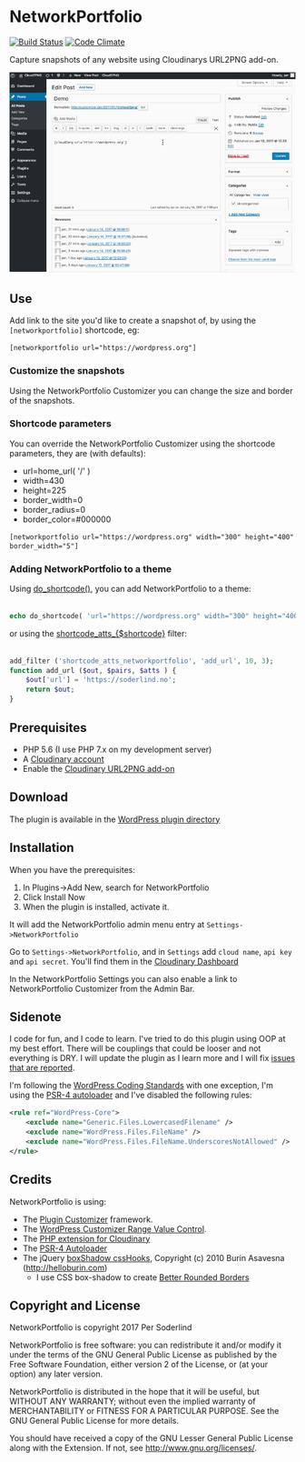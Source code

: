 # NetworkPortfolio

[![Build Status](https://travis-ci.org/soderlind/networkportfolio.svg?branch=master)](https://travis-ci.org/soderlind/networkportfolio) [![Code Climate](https://codeclimate.com/github/soderlind/networkportfolio/badges/gpa.svg)](https://codeclimate.com/github/soderlind/networkportfolio)

Capture snapshots of any website using Cloudinarys URL2PNG add-on.

<img src="assets/screenshot-1.gif" />

## Use

Add link to the site you'd like to create a snapshot of, by using the `[networkportfolio]` shortcode, eg:

```
[networkportfolio url="https://wordpress.org"]
```

### Customize the snapshots

Using the NetworkPortfolio Customizer you can change the size and border of the snapshots.

### Shortcode parameters

You can override the NetworkPortfolio Customizer using the shortcode parameters, they are (with defaults):

- url=home_url( '/' )
- width=430
- height=225
- border_width=0
- border_radius=0
- border_color=#000000

```
[networkportfolio url="https://wordpress.org" width="300" height="400" border_width="5"]
```

### Adding NetworkPortfolio to a theme

Using [do_shortcode()](https://developer.wordpress.org/reference/functions/do_shortcode/), you can add NetworkPortfolio to a theme:

```php

echo do_shortcode( 'url="https://wordpress.org" width="300" height="400" border_width="5' );

```

or using the [shortcode_atts_{$shortcode}](https://developer.wordpress.org/reference/hooks/shortcode_atts_shortcode/) filter:

```php

add_filter ('shortcode_atts_networkportfolio', 'add_url', 10, 3);
function add_url ($out, $pairs, $atts ) {
    $out['url'] = 'https://soderlind.no';
    return $out;
}

```

## Prerequisites
- PHP 5.6 (I use PHP 7.x on my development server)
- A [Cloudinary account](https://cloudinary.com/signup)
- Enable the [Cloudinary URL2PNG add-on](https://cloudinary.com/console/addons#url2png)

## Download

The plugin is available in the [WordPress plugin directory](https://wordpress.org/plugins/networkportfolio/)

## Installation

When you have the prerequisites:

1. In Plugins->Add New, search for NetworkPortfolio
1. Click Install Now
1. When the plugin is installed, activate it.

It will add the NetworkPortfolio admin menu entry at `Settings->NetworkPortfolio`

Go to `Settings->NetworkPortfolio`, and in `Settings` add `cloud name`, `api key` and `api secret`. You'll find them in the [Cloudinary Dashboard](https://cloudinary.com/console)

In the NetworkPortfolio Settings you can also enable a link to NetworkPortfolio Customizer from the Admin Bar.


## Sidenote

I code for fun, and I code to learn. I've tried to do this plugin using OOP at my best effort. There will be couplings that could be looser and not everything is DRY. I will update the plugin as I learn more and I will fix [issues that are reported](https://github.com/soderlind/networkportfolio/issues/new).

I'm following the [WordPress Coding Standards](https://github.com/WordPress-Coding-Standards/WordPress-Coding-Standards) with one exception, I'm using the [PSR-4 autoloader](http://www.php-fig.org/psr/psr-4/) and I've disabled the following rules:
```xml
<rule ref="WordPress-Core">
	<exclude name="Generic.Files.LowercasedFilename" />
	<exclude name="WordPress.Files.FileName" />
	<exclude name="WordPress.Files.FileName.UnderscoresNotAllowed" />
</rule>
```


## Credits
NetworkPortfolio is using:
- The [Plugin Customizer](https://github.com/soderlind/plugin-customizer) framework.
- The [WordPress Customizer Range Value Control](https://github.com/soderlind/class-customizer-range-value-control).
- The [PHP extension for Cloudinary](https://github.com/cloudinary/cloudinary_php)
- The [PSR-4 Autoloader](https://github.com/php-fig/fig-standards/blob/master/accepted/PSR-4-autoloader-examples.md#class-example)
- The jQuery [boxShadow cssHooks](https://github.com/brandonaaron/jquery-cssHooks/blob/master/boxshadow.js), Copyright (c) 2010 Burin Asavesna (http://helloburin.com)
    - I use CSS box-shadow to create [Better Rounded Borders](http://blog.teamtreehouse.com/css-tip-better-rounded-borders)


## Copyright and License

NetworkPortfolio is copyright 2017 Per Soderlind

NetworkPortfolio is free software: you can redistribute it and/or modify it under the terms of the GNU General Public License as published by the Free Software Foundation, either version 2 of the License, or (at your option) any later version.

NetworkPortfolio is distributed in the hope that it will be useful, but WITHOUT ANY WARRANTY; without even the implied warranty of MERCHANTABILITY or FITNESS FOR A PARTICULAR PURPOSE. See the GNU General Public License for more details.

You should have received a copy of the GNU Lesser General Public License along with the Extension. If not, see http://www.gnu.org/licenses/.

